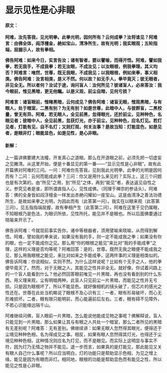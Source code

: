 # 显示见性是心非眼

#### 原文：

**阿难，汝先答我，见光明拳。此拳光明，因何所有？云何成拳？汝将谁见？阿难言：由佛全体，阎浮檀金，赩如宝山，清净所生，故有光明；我实眼观；五轮指端，屈握示人，故有拳相。**

**佛告阿难：如来今日，实言告汝；诸有智者，要以譬喻，而得开悟。阿难，譬如我拳，若无我手，不成我拳；若无汝眼，不成汝见；以汝眼根，例我拳理，其义均否？阿难言：唯然，世尊，既无我眼，不成我见；以我眼根，例如来拳，事义相类。佛告阿难：汝言相类，是义不然。何以故？如无手人，拳毕竟灭；彼无眼者，非见全无。所以者何？汝试于途，询问盲人：汝何所见？彼诸盲人，必来答汝：我今眼前，惟见黑暗，更无他瞩。以是义观，前尘自暗，见何亏损？**

**阿难言：诸盲眼前，惟睹黑暗，云何成见？佛告阿难：诸盲无眼，惟观黑暗，与有眼人，处于暗室，二黑有别？为无有别？如是世尊，此暗中人，与彼群盲，二黑校量，曾无有异。阿难，若无眼人，全见前黑，忽得眼光，还於前尘，见种种色，名眼见者；彼暗中人，全见前黑，忽获灯光，亦于前尘，见种种色，应名灯见。若灯见者，灯能有见，自不名灯；又则灯观，何关汝事？是故当知：灯能显色，如是见者，是眼非灯；眼能显色，如是见性，是心非眼。**

#### 新解：

上一篇讲佛要建大法幢，开发真心之道眼。那么在开道眼之前，必须先把一切虚妄之见撇清。从这里开始，便是十番显见的第一番——“显示见性是心非眼”。故有此开篇佛对阿难的三问。一问：阿难你先答我，见到我此光明拳。此拳的光明是因何而有？二问：云何而能成此拳？三问：你又是用什么来见的？实际上，这三个问题也是有次第的。由“所见”之用，到“所见”之体，再到“能见”者，表达返见自性之义。参究见者是谁，即所谓直指人心，见性成佛。（同理于禅宗的参话头）。阿难答：佛的全身皆如阎浮檀金一样发出赤赩闪耀如一座宝山。这是由清净之善法功德所生，是故如来拳之光明，为因此而有（此答第一问）。我实在以眼来观（此答第三问）。见五指指端屈握，故有拳相产生（此答第二问）。阿难在这里于见仍属眼，不知眼根乃是色法，为眼识所依，见性所托，能见并不是眼也。所以后面佛要通过晓喻来开示了。

佛告诉阿难：今就现前事实告你，诸中等根器者，须用譬喻来晓喻，从而得到解悟。阿难，譬如我的拳来说，如果没有我的手，则一定不能成我之拳；如果没有你的眼，也一定不能成你之见。那么用“你的眼根之能见”来比对“我的手能成拳”之理，这样的义理是否均等呢？阿难回答：是的，世尊。既然无我之眼便不能成我之见，那么用我眼根之能见，来比对如来之手能成拳，这两件事的义理是相类似的。佛告诉阿难：你说相似，实则不然。为什么这样说呢？比如有个无手之人，他的拳便毕竟灭了。然而，对于无眼之人，其能见之性并非全无。就好像，你试着问路上的一个盲人能看到什么？他必然回答眼前唯见一片黑暗，再也没有看到别的什么东西。用义理来观，尘有明暗两种，此盲人只见前尘一片黑暗，而能见之性并无亏损。只是因为眼根坏了，所以不能显色。就好像相机的镜头破了，但芯片的感光之性还在。世尊在此处当机略说了眼根不及心识有三：一者，眼有形易破坏，而心无形难损坏。二者，眼有限只能明前，而心能遍前后左右。三者，眼有碍不见障外，不若心识能缘远隔千山。

阿难继续问佛，盲人眼前一片黑暗，怎么能说他能成见物之事呢？佛解释说，盲人只能见到一片黑暗，那么如果让其与有眼之人共处一个暗室，那么二者所见的黑暗有无差别呢？阿难答：无有差别。佛继续讲：如果无眼人忽然得其眼光，便得还于尘境见种种色相，名为得成见之事。相反，如果有眼人忽然得其灯光，也得还于尘境见种种色相，这种情况则应名为灯见，而不是眼见。而实际上这明显与事实不符，因为灯乃无情之物并不能见。退一步而言，如果真的是灯能见，那此能见又关有眼人自己什么事呢？所以应当明白，灯的功能只是帮助显示色相，为见之增上缘。能见是因为有眼而非灯。相同地，眼根的功能是帮助显色而有能见之性，所以能见之性是心非眼。

